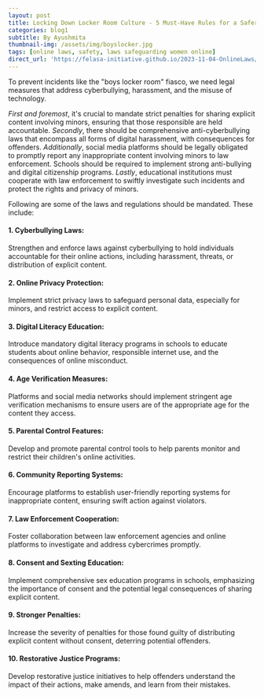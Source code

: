 ```yaml
---
layout: post
title: Locking Down Locker Room Culture - 5 Must-Have Rules for a Safer and Smarter Space
categories: blog1
subtitle: By Ayushmita
thumbnail-img: /assets/img/boyslocker.jpg
tags: [online laws, safety, laws safeguarding women online]
direct_url: 'https://felasa-initiative.github.io/2023-11-04-OnlineLaws/'
---
```

To prevent incidents like the "boys locker room" fiasco, we need legal measures that address cyberbullying, harassment, and the misuse of technology. 

_First and foremost_, it's crucial to mandate strict penalties for sharing explicit content involving minors, ensuring that those responsible are held accountable. _Secondly_, there should be comprehensive anti-cyberbullying laws that encompass all forms of digital harassment, with consequences for offenders. _Additionally_, social media platforms should be legally obligated to promptly report any inappropriate content involving minors to law enforcement. Schools should be required to implement strong anti-bullying and digital citizenship programs. _Lastly_, educational institutions must cooperate with law enforcement to swiftly investigate such incidents and protect the rights and privacy of minors.

Following are some of the laws and regulations should be mandated. These include:

#### 1. Cyberbullying Laws: 
Strengthen and enforce laws against cyberbullying to hold individuals accountable for their online actions, including harassment, threats, or distribution of explicit content.

#### 2. Online Privacy Protection: 
Implement strict privacy laws to safeguard personal data, especially for minors, and restrict access to explicit content.

#### 3. Digital Literacy Education: 
Introduce mandatory digital literacy programs in schools to educate students about online behavior, responsible internet use, and the consequences of online misconduct.

#### 4. Age Verification Measures: 
Platforms and social media networks should implement stringent age verification mechanisms to ensure users are of the appropriate age for the content they access.

#### 5. Parental Control Features:
Develop and promote parental control tools to help parents monitor and restrict their children's online activities.

#### 6. Community Reporting Systems: 
Encourage platforms to establish user-friendly reporting systems for inappropriate content, ensuring swift action against violators.

#### 7. Law Enforcement Cooperation: 
Foster collaboration between law enforcement agencies and online platforms to investigate and address cybercrimes promptly.

#### 8. Consent and Sexting Education: 
Implement comprehensive sex education programs in schools, emphasizing the importance of consent and the potential legal consequences of sharing explicit content.

#### 9. Stronger Penalties: 
Increase the severity of penalties for those found guilty of distributing explicit content without consent, deterring potential offenders.

#### 10. Restorative Justice Programs: 
Develop restorative justice initiatives to help offenders understand the impact of their actions, make amends, and learn from their mistakes.



<!-- ---
layout: page
title: 
subtitle: 
cover-img: /assets/img/legal_cover.jpeg
--- -->